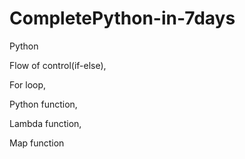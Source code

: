 # CompletePython-in-7days
Python

Flow of control(if-else), 

For loop,

Python function,

Lambda function,

Map function
